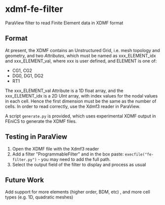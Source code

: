 
# xdmf-fe-filter

ParaView filter to read Finite Element data in XDMF format

## Format
At present, the XDMF contains an Unstructured Grid, i.e. mesh topology and geometry, and two *Attributes*, which
must be named as xxx_ELEMENT_idx and xxx_ELEMENT_val, where xxx is user defined, and ELEMENT is one of:

 * CG1, CG2
 * DG0, DG1, DG2
 * RT1

The xxx_ELEMENT_val Attribute is a 1D float array, and the xxx_ELEMENT_idx is a 2D UInt array, with index values
for the nodal values in each cell. Hence the first dimension must be the same as the number of cells.
In order to read correctly, use the Xdmf3 reader in ParaView.

A script `generate.py` is provided, which uses experimental XDMF output in FEniCS to generate the XDMF files.

## Testing in ParaView

 1. Open the XDMF file with the Xdmf3 reader
 2. Add a filter "ProgrammableFilter" and in the box paste: `execfile("fe-filter.py")` - you may need to add the full path.
 3. Select the output field of the filter to display and process as usual

## Future Work

Add support for more elements (higher order, BDM, etc) , and more cell types (e.g. 1D, quadratic meshes)
